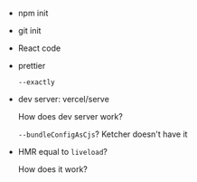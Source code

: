 - npm init
- git init
- React code
- prettier

  `--exactly`

- dev server: vercel/serve

  How does dev server work?

  `--bundleConfigAsCjs`? Ketcher doesn't have it

- HMR
  equal to `liveload`?

  How does it work?
